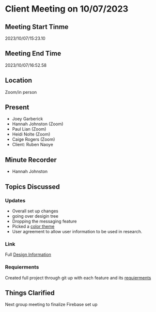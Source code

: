 # Client Meeting on 10/07/2023
## Meeting Start Tinme
2023/10/07/15:23.10
## Meeting End Time
2023/10/07/16:52.58
## Location
Zoom/in person
## Present
- Joey Garberick
- Hannah Johnston (Zoom)
- Paul Lian (Zoom)
- Heidi Nolte (Zoom)
- Caige Rogers (Zoom)
- Client: Ruben Naoye
## Minute Recorder
- Hannah Johnston
## Topics Discussed 
### Updates
- Overall set up changes
- going over desigin tree
- Dropping the messaging feature
- Picked a [color theme](https://coolors.co/palette/582f0e-7f4f24-936639-a68a64-b6ad90-c2c5aa-a4ac86-656d4a-414833-333d29)
- User agreement to allow user information to be used in research.
### Link
Full [Design Information](https://github.com/joeygarberick/MainCharacterHabitTracker/tree/main/Design)
### Requierments 
Created full project through git up with each feature and its [requierments](https://github.com/users/joeygarberick/projects/3/views/1)

## Things Clarified
Next group meeting to finalize Firebase set up
